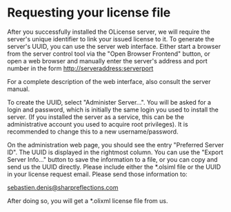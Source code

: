 # Requesting your license file

After you successfully installed the OLicense server, we will require the server's unique identifier to link your issued license to it. To generate the server's UUID, you can use the server web interface. Either start a browser from the server control tool via the "Open Browser Frontend" button, or open a web browser and manually enter the server's address and port number in the form [http://serveraddress:serverport](http://serveraddress:serverport)

For a complete description of the web interface, also consult the server manual.

To create the UUID, select "Administer Server...". You will be asked for a login and password, which is initially the same login you used to install the server. \(If you installed the server as a service, this can be the administrative account you used to acquire root privileges\). It is recommended to change this to a new username/password.

On the administration web page, you should see the entry "Preferred Server ID". The UUID is displayed in the rightmost column. You can use the "Export Server Info..." button to save the information to a file, or you can copy and send us the UUID directly. Please include either the \*.olsiml file or the UUID in your license request email. Please send those information to:

[sebastien.denis@sharpreflections.com](https://github.com/sharpreflections/prestackpro-manual/tree/8bdcba1d7bdf85df36d1f4de36ef5e6a1172d09a/sebastien.denis@sharpreflections.com)

After doing so, you will get a \*.olixml license file from us.

